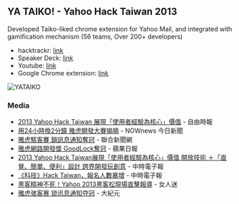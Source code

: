 ## YA TAIKO! - Yahoo Hack Taiwan 2013

Developed Taiko-liked chrome extension for Yahoo Mail, and integrated with gamification mechanism (56 teams, Over 200+ developers)

* hacktrackr: [link](http://hacks.developer.yahoo.com/hack/yahoo-hack-taiwan/ya-taiko/event_17/hack_985)
* Speaker Deck: [link](https://speakerdeck.com/bryanyuan2/ya-taiko-yahoo-hack-taiwan-2013)
* Youtube: [link](https://www.youtube.com/watch?v=ZmZ6lJ7gF9w&hd=1)
* Google Chrome extension: [link](https://chrome.google.com/webstore/detail/jdnjpcfgcibeeadcbakbpnbokplidnpc)

![YATAIKO](https://c2.staticflickr.com/8/7315/10629301555_8bab5274fd_o.png)


### Media

 - [2013 Yahoo Hack Taiwan 展現「使用者經驗為核心」價值](http://iservice.libertytimes.com.tw/3c/news.php?no=10906&type=5) - 自由時報
 - [用24小時換2分鐘 雅虎開發大賽揭曉](http://www.nownews.com/n/2013/11/05/1010893) - NOWnews 今日新聞
 - [雅虎駭客賽 鎖訊息通知奪冠](http://udn.com/NEWS/BREAKINGNEWS/BREAKINGNEWS9/8273096.shtml) - 聯合新聞網
 - [雅虎網路開發獎 GoodLock奪冠](http://www.appledaily.com.tw/realtimenews/article/finance/20131104/286753/%E9%9B%85%E8%99%8E%E7%B6%B2%E8%B7%AF%E9%96%8B%E7%99%BC%E7%8D%8E%E3%80%80GoodLock%E5%A5%AA%E5%86%A0) - 蘋果日報
 - [2013 Yahoo Hack Taiwan展現「使用者經驗為核心」價值 開放技術 ＋「直覺、簡單、便利」設計 跨界開發玩創意](http://www.chinatimes.com/realtimenews/2013-YAHOO-HACK-TAIWAN%E5%B1%95%E7%8F%BE%E3%80%8C%E4%BD%BF%E7%94%A8%E8%80%85%E7%B6%93%E9%A9%97%E7%82%BA%E6%A0%B8%E5%BF%83%E3%80%8D%E5%83%B9%E5%80%BC-%E9%96%8B%E6%94%BE%E6%8A%80%E8%A1%93-%EF%BC%8B%E3%80%8C%E7%9B%B4%E8%A6%BA%E3%80%81%E7%B0%A1%E5%96%AE%E3%80%81%E4%BE%BF%E5%88%A9%E3%80%8D%E8%A8%AD%E8%A8%88-%E8%B7%A8%E7%95%8C%E9%96%8B%E7%99%BC%E7%8E%A9%E5%89%B5%E6%84%8F-20131105002238-260412) - 中時電子報
 - [《科技》Hack Taiwan，報名人數暴增](http://www.chinatimes.com/realtimenews/%E3%80%8A%E7%A7%91%E6%8A%80%E3%80%8BHACK-TAIWAN%EF%BC%8C%E5%A0%B1%E5%90%8D%E4%BA%BA%E6%95%B8%E6%9A%B4%E5%A2%9E-20131104001932-260412) - 中時電子報
 - [黑客精神不死！Yahoo 2013黑客松現場直擊報導](http://womany.net/read/article/3628?ref=r_latest_title) - 女人迷
 - [雅虎骇客赛 锁讯息通知夺冠](http://www.epochtimes.com/gb/13/11/4/n4002693.htm%E9%9B%85%E8%99%8E%E9%AA%87%E5%AE%A2%E8%B5%9B-%E9%94%81%E8%AE%AF%E6%81%AF%E9%80%9A%E7%9F%A5%E5%A4%BA%E5%86%A0.html) - 大紀元
